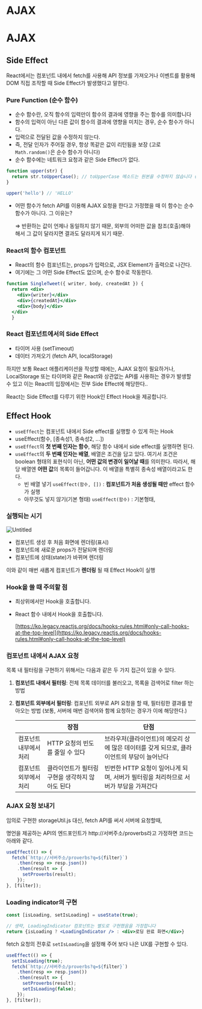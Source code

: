 # AJAX

# AJAX

## Side Effect

React에서는 컴포넌트 내에서 fetch를 사용해 API 정보를 가져오거나 이벤트를 활용해 DOM 직접 조작할 때 Side Effect가 발생했다고 말한다.

### **Pure Function (순수 함수)**

- 순수 함수란, 오직 함수의 입력만이 함수의 결과에 영향을 주는 함수를 의미합니다
- 함수의 입력이 아닌 다른 값이 함수의 결과에 영향을 미치는 경우, 순수 함수가 아니다.
- 입력으로 전달된 값을 수정하지 않는다.
- 즉, 전달 인자가 주어질 경우, 항상 똑같은 값이 리턴됨을 보장 (고로 `Math.random()`은 순수 함수가 아니다)
- 순수 함수에는 네트워크 요청과 같은 Side Effect가 없다.

```jsx
function upper(str) {
  return str.toUpperCase(); // toUpperCase 메소드는 원본을 수정하지 않습니다 (Immutable)
}

upper('hello') // 'HELLO'
```

- 어떤 함수가 fetch API를 이용해 AJAX 요청을 한다고 가정했을 때 이 함수는 순수 함수가 아니다. 그 이유는?
    
    ⇒ 반환하는 값이 언제나 동일하지 않기 때문, 외부의 어떠한 값을 참조(호출)해야 해서 그 값이 달라지면 결과도 달라지게 되기 때문.
    

### **React의 함수 컴포넌트**

- React의 함수 컴포넌트는, props가 입력으로, JSX Element가 출력으로 나간다.
- 여기에는 그 어떤 Side Effect도 없으며, 순수 함수로 작동한다.

```jsx
function SingleTweet({ writer, body, createdAt }) {
  return <div>
    <div>{writer}</div>
    <div>{createdAt}</div>
    <div>{body}</div>
  </div>
  }
```

### **React 컴포넌트에서의 Side Effect**

- 타이머 사용 (setTimeout)
- 데이터 가져오기 (fetch API, localStorage)

하지만 보통 React 애플리케이션을 작성할 때에는, AJAX 요청이 필요하거나, LocalStorage 또는 타이머와 같은 React와 상관없는 API를 사용하는 경우가 발생할 수 있고 이는 React의 입장에서는 전부 Side Effect에 해당한다..

React는 Side Effect를 다루기 위한 Hook인 Effect Hook을 제공합니다.

## Effect Hook

- `useEffect`는 컴포넌트 내에서 Side effect를 실행할 수 있게 하는 Hook
- useEffect(함수, [종속성1, 종속성2, ...])
- `useEffect`의 **첫 번째 인자는 함수**, 해당 함수 내에서 side effect를 실행하면 된다.
- `useEffect`의 **두 번째 인자는 배열**,  배열은 조건을 담고 있다. 여기서 조건은 boolean 형태의 표현식이 아닌, **어떤 값의 변경이 일어날 때**를 의미한다. 따라서, 해당 배열엔 **어떤 값**의 목록이 들어갑니다. 이 배열을 특별히 종속성 배열이라고도 한다.
    - 빈 배열 넣기 `useEffect(함수, [])` : **컴포넌트가 처음 생성될 때만** effect 함수가 실행
    - 아무것도 넣지 않기(기본 형태) `useEffect(함수)` : 기본형태,
    

### 실행되는 시기

![Untitled](AJAX%2099fdeb80f0c54fa6b8a8d596769ea173/Untitled.png)

- 컴포넌트 생성 후 처음 화면에 렌더링(표시)
- 컴포넌트에 새로운 props가 전달되며 렌더링
- 컴포넌트에 상태(state)가 바뀌며 렌더링

이와 같이 매번 새롭게 컴포넌트가 **렌더링** 될 때 Effect Hook이 실행

### **Hook을 쓸 때 주의할 점**

- 최상위에서만 Hook을 호출합니다.
- React 함수 내에서 Hook을 호출합니다.
    
    [https://ko.legacy.reactjs.org/docs/hooks-rules.html#only-call-hooks-at-the-top-level](https://ko.legacy.reactjs.org/docs/hooks-rules.html#only-call-hooks-at-the-top-level)
    

### 컴포넌트 내에서  **AJAX 요청**

목록 내 필터링을 구현하기 위해서는 다음과 같은 두 가지 접근이 있을 수 있다.

1. **컴포넌트 내에서 필터링**: 전체 목록 데이터를 불러오고, 목록을 검색어로 filter 하는 방법
2. **컴포넌트 외부에서 필터링**: 컴포넌트 외부로 API 요청을 할 때, 필터링한 결과를 받아오는 방법 (보통, 서버에 매번 검색어와 함께 요청하는 경우가 이에 해당한다.)
    
    
    |  | 장점 | 단점 |
    | --- | --- | --- |
    | 컴포넌트 내부에서 처리 | HTTP 요청의 빈도를 줄일 수 있다 | 브라우저(클라이언트)의 메모리 상에 많은 데이터를 갖게 되므로, 클라이언트의 부담이 늘어난다 |
    | 컴포넌트 외부에서 처리 | 클라이언트가 필터링 구현을 생각하지 않아도 된다 | 빈번한 HTTP 요청이 일어나게 되며, 서버가 필터링을 처리하므로 서버가 부담을 가져간다 |

### AJAX 요청 보내기

임의로 구현한 storageUtil.js 대신, fetch API를 써서 서버에 요청할때,

명언을 제공하는 API의 엔드포인트가 http://서버주소/proverbs라고 가정하면  코드는 아래와 같다.

```jsx
useEffect(() => {
  fetch(`http://서버주소/proverbs?q=${filter}`)
    .then(resp => resp.json())
    .then(result => {
      setProverbs(result);
    });
}, [filter]);
```

### Loading indicator의 구현

```jsx
const [isLoading, setIsLoading] = useState(true);

// 생략, LoadingIndicator 컴포넌트는 별도로 구현했음을 가정합니다
return {isLoading ? <LoadingIndicator /> : <div>로딩 완료 화면</div>}
```

fetch 요청의 전후로 `setIsLoading`을 설정해 주어 보다 나은 UX를 구현할 수 있다.

```jsx
useEffect(() => {
  setIsLoading(true);
  fetch(`http://서버주소/proverbs?q=${filter}`)
    .then(resp => resp.json())
    .then(result => {
      setProverbs(result);
      setIsLoading(false);
    });
}, [filter]);
```
